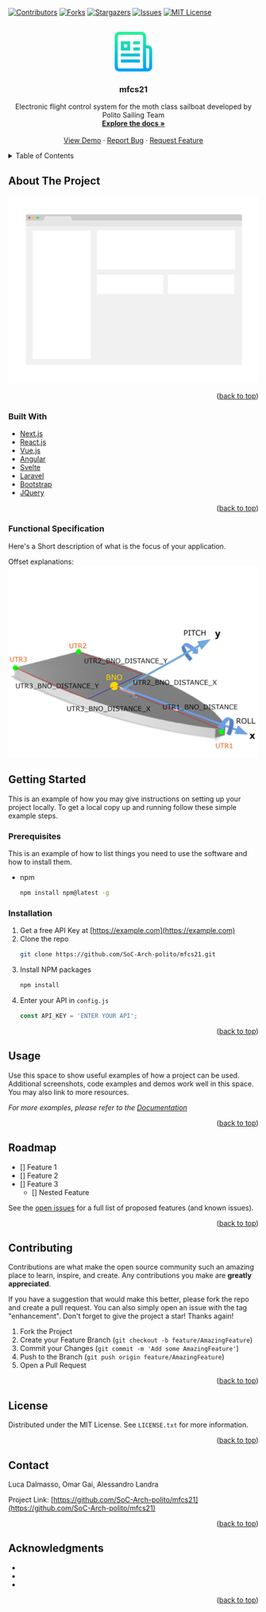 <div id="top"></div>
<!--
*** Thanks for checking out the Best-README-Template. If you have a suggestion
*** that would make this better, please fork the repo and create a pull request
*** or simply open an issue with the tag "enhancement".
*** Don't forget to give the project a star!
*** Thanks again! Now go create something AMAZING! :D
-->



<!-- PROJECT SHIELDS -->
<!--
*** I'm using markdown "reference style" links for readability.
*** Reference links are enclosed in brackets [ ] instead of parentheses ( ).
*** See the bottom of this document for the declaration of the reference variables
*** for contributors-url, forks-url, etc. This is an optional, concise syntax you may use.
*** https://www.markdownguide.org/basic-syntax/#reference-style-links
-->
[![Contributors][contributors-shield]][contributors-url]
[![Forks][forks-shield]][forks-url]
[![Stargazers][stars-shield]][stars-url]
[![Issues][issues-shield]][issues-url]
[![MIT License][license-shield]][license-url]



<!-- PROJECT LOGO -->
<br />
<div align="center">
  <a href="https://github.com/SoC-Arch-polito/mfcs21">
    <img src="images/logo.png" alt="Logo" width="80" height="80">
  </a>

<h3 align="center">mfcs21</h3>

  <p align="center">
    Electronic flight control system for the moth class sailboat developed by Polito Sailing Team
    <br />
    <a href="https://github.com/SoC-Arch-polito/mfcs21"><strong>Explore the docs »</strong></a>
    <br />
    <br />
    <a href="https://github.com/SoC-Arch-polito/mfcs21">View Demo</a>
    ·
    <a href="https://github.com/SoC-Arch-polito/mfcs21/issues">Report Bug</a>
    ·
    <a href="https://github.com/SoC-Arch-polito/mfcs21/issues">Request Feature</a>
  </p>
</div>



<!-- TABLE OF CONTENTS -->
<details>
  <summary>Table of Contents</summary>
  <ol>
    <li>
      <a href="#about-the-project">About The Project</a>
      <ul>
        <li><a href="#built-with">Built With</a></li>
      </ul>
    </li>
    <li>
      <a href="#getting-started">Getting Started</a>
      <ul>
        <li><a href="#prerequisites">Prerequisites</a></li>
        <li><a href="#installation">Installation</a></li>
      </ul>
    </li>
    <li><a href="#usage">Usage</a></li>
    <li><a href="#roadmap">Roadmap</a></li>
    <li><a href="#contributing">Contributing</a></li>
    <li><a href="#license">License</a></li>
    <li><a href="#contact">Contact</a></li>
    <li><a href="#acknowledgments">Acknowledgments</a></li>
  </ol>
</details>



<!-- ABOUT THE PROJECT -->
## About The Project

[![Product Name Screen Shot][product-screenshot]](https://example.com)

<p align="right">(<a href="#top">back to top</a>)</p>



### Built With

* [Next.js](https://nextjs.org/)
* [React.js](https://reactjs.org/)
* [Vue.js](https://vuejs.org/)
* [Angular](https://angular.io/)
* [Svelte](https://svelte.dev/)
* [Laravel](https://laravel.com)
* [Bootstrap](https://getbootstrap.com)
* [JQuery](https://jquery.com)

<p align="right">(<a href="#top">back to top</a>)</p>


### Functional Specification

Here's a Short description of what is the focus of your application.

Offset explanations:
![Schematic](images/boatScheme.jpg)


<!-- GETTING STARTED -->
## Getting Started

This is an example of how you may give instructions on setting up your project locally.
To get a local copy up and running follow these simple example steps.

### Prerequisites

This is an example of how to list things you need to use the software and how to install them.
* npm
  ```sh
  npm install npm@latest -g
  ```

### Installation

1. Get a free API Key at [https://example.com](https://example.com)
2. Clone the repo
   ```sh
   git clone https://github.com/SoC-Arch-polito/mfcs21.git
   ```
3. Install NPM packages
   ```sh
   npm install
   ```
4. Enter your API in `config.js`
   ```js
   const API_KEY = 'ENTER YOUR API';
   ```

<p align="right">(<a href="#top">back to top</a>)</p>



<!-- USAGE EXAMPLES -->
## Usage

Use this space to show useful examples of how a project can be used. Additional screenshots, code examples and demos work well in this space. You may also link to more resources.

_For more examples, please refer to the [Documentation](https://example.com)_

<p align="right">(<a href="#top">back to top</a>)</p>



<!-- ROADMAP -->
## Roadmap

- [] Feature 1
- [] Feature 2
- [] Feature 3
    - [] Nested Feature

See the [open issues](https://github.com/SoC-Arch-polito/mfcs21/issues) for a full list of proposed features (and known issues).

<p align="right">(<a href="#top">back to top</a>)</p>



<!-- CONTRIBUTING -->
## Contributing

Contributions are what make the open source community such an amazing place to learn, inspire, and create. Any contributions you make are **greatly appreciated**.

If you have a suggestion that would make this better, please fork the repo and create a pull request. You can also simply open an issue with the tag "enhancement".
Don't forget to give the project a star! Thanks again!

1. Fork the Project
2. Create your Feature Branch (`git checkout -b feature/AmazingFeature`)
3. Commit your Changes (`git commit -m 'Add some AmazingFeature'`)
4. Push to the Branch (`git push origin feature/AmazingFeature`)
5. Open a Pull Request

<p align="right">(<a href="#top">back to top</a>)</p>



<!-- LICENSE -->
## License

Distributed under the MIT License. See `LICENSE.txt` for more information.

<p align="right">(<a href="#top">back to top</a>)</p>



<!-- CONTACT -->
## Contact

Luca Dalmasso, Omar Gai, Alessandro Landra

Project Link: [https://github.com/SoC-Arch-polito/mfcs21](https://github.com/SoC-Arch-polito/mfcs21)

<p align="right">(<a href="#top">back to top</a>)</p>



<!-- ACKNOWLEDGMENTS -->
## Acknowledgments

* []()
* []()
* []()

<p align="right">(<a href="#top">back to top</a>)</p>



<!-- MARKDOWN LINKS & IMAGES -->
<!-- https://www.markdownguide.org/basic-syntax/#reference-style-links -->
[contributors-shield]: https://img.shields.io/github/contributors/SoC-Arch-polito/mfcs21.svg?style=for-the-badge
[contributors-url]: https://github.com/SoC-Arch-polito/mfcs21/graphs/contributors
[forks-shield]: https://img.shields.io/github/forks/SoC-Arch-polito/mfcs21.svg?style=for-the-badge
[forks-url]: https://github.com/SoC-Arch-polito/mfcs21/network/members
[stars-shield]: https://img.shields.io/github/stars/SoC-Arch-polito/mfcs21.svg?style=for-the-badge
[stars-url]: https://github.com/SoC-Arch-polito/mfcs21/stargazers
[issues-shield]: https://img.shields.io/github/issues/SoC-Arch-polito/mfcs21.svg?style=for-the-badge
[issues-url]: https://github.com/SoC-Arch-polito/mfcs21/issues
[license-shield]: https://img.shields.io/github/license/SoC-Arch-polito/mfcs21.svg?style=for-the-badge
[license-url]: https://github.com/SoC-Arch-polito/mfcs21/blob/master/LICENSE.txt
[product-screenshot]: images/screenshot.png